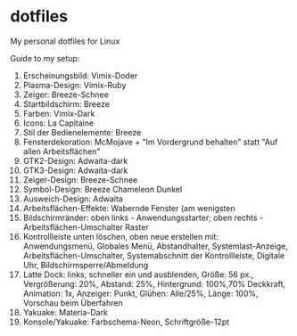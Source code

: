 # dotfiles
My personal dotfiles for Linux

Guide to my setup:

1. Erscheinungsbild: Vimix-Doder
2. Plasma-Design: Vimix-Ruby
3. Zeiger: Breeze-Schnee
4. Startbildschirm: Breeze
5. Farben: Vimix-Dark
6. Icons: La Capitaine
7. Stil der Bedienelemente: Breeze
8. Fensterdekoration: McMojave + "Im Vordergrund behalten" statt "Auf allen Arbeitsflächen"
9. GTK2-Design: Adwaita-dark
10. GTK3-Design: Adwaita-dark
11. Zeiger-Design: Breeze-Schnee
12. Symbol-Design: Breeze Chameleon Dunkel
13. Ausweich-Design: Adwaita
14. Arbeitsflächen-Effekte: Wabernde Fenster (am wenigsten
15. Bildschirmränder: oben links - Anwendungsstarter; oben rechts - Arbeitsflächen-Umschalter Raster
16. Kontrollleiste unten löschen, oben neue erstellen mit: Anwendungsmenü, Globales Menü, Abstandhalter, Systemlast-Anzeige, Arbeitsflächen-Umschalter, Systemabschnitt der Kontrollleiste, Digitale Uhr, Bildschirmsperre/Abmeldung
17. Latte Dock: links, schneller ein und ausblenden, Größe: 56 px., Vergrößerung: 20%, Abstand: 25%, Hintergrund: 100%,70% Deckkraft, Animation: 1x, Anzeiger: Punkt, Glühen: Alle/25%, Länge: 100%, Vorschau beim Überfahren
18. Yakuake: Materia-Dark
19. Konsole/Yakuake: Farbschema-Neon, Schriftgröße-12pt
